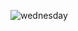 ![wednesday](https://64.media.tumblr.com/94ecaeb26427d86d0ed9d6d9f3cf1229/6d5ee5a41a5722fd-8f/s250x400/523ba11823f427774d785b3189444de2f911cf51.gifv)
